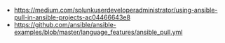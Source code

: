 - https://medium.com/splunkuserdeveloperadministrator/using-ansible-pull-in-ansible-projects-ac04466643e8
- https://github.com/ansible/ansible-examples/blob/master/language_features/ansible_pull.yml
